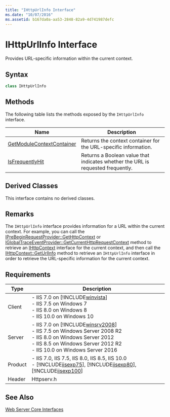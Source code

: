 ```yaml
---
title: "IHttpUrlInfo Interface"
ms.date: "10/07/2016"
ms.assetid: b167da0a-aa53-2848-82a9-4d741987defc
---
```

# IHttpUrlInfo Interface

Provides URL-specific information within the current context.  
  
## Syntax  
  
```cpp  
class IHttpUrlInfo  
```  
  
## Methods  

 The following table lists the methods exposed by the `IHttpUrlInfo` interface.  
  
|Name|Description|  
|----------|-----------------|  
|[GetModuleContextContainer](../../web-development-reference/native-code-api-reference/ihttpurlinfo-getmodulecontextcontainer-method.md)|Returns the context container for the URL-specific information.|  
|[IsFrequentlyHit](../../web-development-reference/native-code-api-reference/ihttpurlinfo-isfrequentlyhit-method.md)|Returns a Boolean value that indicates whether the URL is requested frequently.|  
  
## Derived Classes  

 This interface contains no derived classes.  
  
## Remarks  

 The `IHttpUrlInfo` interface provides information for a URL within the current context. For example, you can call the [IPreBeginRequestProvider::GetHttpContext](../../web-development-reference/native-code-api-reference/iprebeginrequestprovider-gethttpcontext-method.md) or [IGlobalTraceEventProvider::GetCurrentHttpRequestContext](../../web-development-reference/native-code-api-reference/iglobaltraceeventprovider-getcurrenthttprequestcontext-method.md) method to retrieve an [IHttpContext](../../web-development-reference/native-code-api-reference/ihttpcontext-interface.md) interface for the current context, and then call the [IHttpContext::GetUrlInfo](../../web-development-reference/native-code-api-reference/ihttpcontext-geturlinfo-method.md) method to retrieve an `IHttpUrlInfo` interface in order to retrieve the URL-specific information for the current context.  
  
## Requirements  
  
|Type|Description|  
|----------|-----------------|  
|Client|-   IIS 7.0 on [!INCLUDE[winvista](../../wmi-provider/includes/winvista-md.md)]<br />-   IIS 7.5 on Windows 7<br />-   IIS 8.0 on Windows 8<br />-   IIS 10.0 on Windows 10|  
|Server|-   IIS 7.0 on [!INCLUDE[winsrv2008](../../wmi-provider/includes/winsrv2008-md.md)]<br />-   IIS 7.5 on Windows Server 2008 R2<br />-   IIS 8.0 on Windows Server 2012<br />-   IIS 8.5 on Windows Server 2012 R2<br />-   IIS 10.0 on Windows Server 2016|  
|Product|-   IIS 7.0, IIS 7.5, IIS 8.0, IIS 8.5, IIS 10.0<br />-   [!INCLUDE[iisexp75](../../web-development-reference/native-code-api-reference/includes/iisexp75-md.md)], [!INCLUDE[iisexp80](../../web-development-reference/native-code-api-reference/includes/iisexp80-md.md)], [!INCLUDE[iisexp100](../../web-development-reference/native-code-api-reference/includes/iisexp100-md.md)]|  
|Header|Httpserv.h|  
  
## See Also  

 [Web Server Core Interfaces](../../web-development-reference/native-code-api-reference/web-server-core-interfaces.md)
